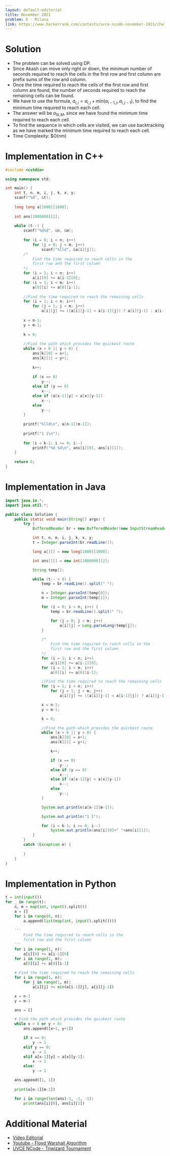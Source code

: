 ```yaml
---
layout: default-editorial
title: November 2021
problem: D - Milana
link: https://www.hackerrank.com/contests/uvce-ncode-november-2021/challenges/d-milana
---
```

# Solution

- The problem can be solved using DP.
- Since Akash can move only right or down, the minimum number of seconds required to reach the cells in the first row and first column are prefix sums of the row and column.
- Once the time required to reach the cells of the first row and first column are found, the number of seconds required to reach the remaining cells can be found.
- We have to use the formula, $a_{i, j} = a_{i, j}+min(a_{i-1, j}, a_{i, j-1})$, to find the minimum time required to reach each cell.
- The answer will be $a_{N, M}$, since we have found the minimum time required to reach each cell.
- To find the sequence in which cells are visited, we can use backtracking as we have marked the minimum time required to reach each cell.
- Time Complexity: $O(nm)

$$$$

# Implementation in C++

```cpp
#include <cstdio>

using namespace std;

int main() {
    int t, n, m, i, j, k, x, y;
    scanf("%d", &t);
    
    long long a[1000][1000];
    
    int ans[1000000][2];
    
    while (t--) {
        scanf("%d%d", &n, &m);
        
        for (i = 0; i < n; i++)
            for (j = 0; j < m; j++)
                scanf("%lld", &a[i][j]);
        /*
            Find the time required to reach cells in the
            first row and the first column
        */
        for (i = 1; i < n; i++)
            a[i][0] += a[i-1][0];
        for (i = 1; i < m; i++)
            a[0][i] += a[0][i-1];
        
        //Find the time required to reach the remaining cells
        for (i = 1; i < n; i++)
            for (j = 1; j < m; j++)
                a[i][j] += ((a[i][j-1] < a[i-1][j]) ? a[i][j-1] : a[i-1][j]);
        
        x = n-1;
        y = m-1;
        
        k = 0;
        
        //Find the path which provides the quickest route
        while (x > 0 || y > 0) {
            ans[k][0] = x+1;
            ans[k][1] = y+1;
            
            k++;
            
            if (x == 0)
                y--;
            else if (y == 0)
                x--;
            else if (a[x-1][y] < a[x][y-1])
                x--;
            else
                y--;
        }
        
        printf("%lld\n", a[n-1][m-1]);
        
        printf("1 1\n");
        
        for (i = k-1; i >= 0; i--)
            printf("%d %d\n", ans[i][0], ans[i][1]);
    }
    
    return 0;
}
```

$$$$

# Implementation in Java

```java
import java.io.*;
import java.util.*;

public class Solution {
    public static void main(String[] args) {
        try {
            BufferedReader br = new BufferedReader(new InputStreamReader(System.in));

            int t, n, m, i, j, k, x, y;
            t = Integer.parseInt(br.readLine());

            long a[][] = new long[1000][1000];

            int ans[][] = new int[1000000][2];

            String temp[];

            while (t-- > 0) {
                temp = br.readLine().split(" ");

                n = Integer.parseInt(temp[0]);
                m = Integer.parseInt(temp[1]);

                for (i = 0; i < n; i++) {
                    temp = br.readLine().split(" ");

                    for (j = 0; j < m; j++)
                        a[i][j] = Long.parseLong(temp[j]);
                }

                /*
                    Find the time required to reach cells in the
                    first row and the first column
                */
                for (i = 1; i < n; i++)
                    a[i][0] += a[i-1][0];
                for (i = 1; i < m; i++)
                    a[0][i] += a[0][i-1];

                //Find the time required to reach the remaining cells
                for (i = 1; i < n; i++)
                    for (j = 1; j < m; j++)
                        a[i][j] += ((a[i][j-1] < a[i-1][j]) ? a[i][j-1] : a[i-1][j]);

                x = n-1;
                y = m-1;

                k = 0;

                //Find the path which provides the quickest route
                while (x > 0 || y > 0) {
                    ans[k][0] = x+1;
                    ans[k][1] = y+1;

                    k++;

                    if (x == 0)
                        y--;
                    else if (y == 0)
                        x--;
                    else if (a[x-1][y] < a[x][y-1])
                        x--;
                    else
                        y--;
                }

                System.out.println(a[n-1][m-1]);

                System.out.println("1 1");

                for (i = k-1; i >= 0; i--)
                    System.out.println(ans[i][0]+" "+ans[i][1]);
            }
        }
        catch (Exception e) {
            
        }
    }
}
```

$$$$

# Implementation in Python

```python
t = int(input())
for _ in range(t):
    n, m = map(int, input().split())
    a = []
    for i in range(0, n):
        a.append(list(map(int, input().split())))
        
    '''
        Find the time required to reach cells in the
        first row and the first column
    '''
    for i in range(1, n):
        a[i][0] += a[i-1][0]
    for i in range(1, m):
        a[0][i] += a[0][i-1]
        
    # Find the time required to reach the remaining cells
    for i in range(1, n):
        for j in range(1, m):
            a[i][j] += min(a[i-1][j], a[i][j-1])

    x = n-1
    y = m-1

    ans = []

    # Find the path which provides the quickest route
    while x > 0 or y > 0:
        ans.append([x+1, y+1])

        if x == 0:
            y -= 1
        elif y == 0:
            x -= 1
        elif a[x-1][y] < a[x][y-1]:
            x -= 1
        else:
            y -= 1

    ans.append([1, 1])
    
    print(a[n-1][m-1])

    for i in range(len(ans)-1, -1, -1):
        print(ans[i][0], ans[i][1])
```

$$$$

# Additional Material

- [Video Editorial](https://www.youtube.com/watch?v=sCGkeyajwz4)
- [Youtube - Floyd Warshall Algorithm](https://www.youtube.com/watch?v=oNI0rf2P9gE)
- [UVCE NCode - Triwizard Tournament](https://www.hackerrank.com/contests/uvce-ncode-april-2020/challenges/triwizard-tournament-1)


